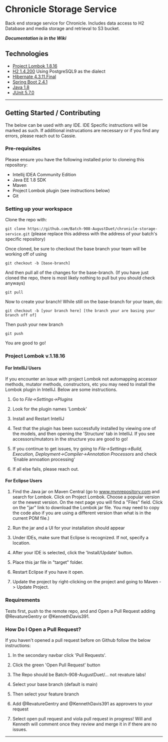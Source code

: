 # Chronicle Storage Service
Back end storage service for Chronicle. Includes data access to H2 Database and media storage and retrieval to S3 bucket.

***Documentation is in the Wiki***

## Technologies
- [Project Lombok 1.8.16](https://projectlombok.org/features/all)
- [H2 1.4.200](https://www.h2database.com/html/main.html) Using PostgreSQL9 as the dialect
- [Hibernate 4.3.11.Final](https://docs.jboss.org/hibernate/orm/4.3/manual/en-US/html_single/)
- [Spring Boot 2.4.1](https://docs.spring.io/spring-boot/docs/2.4.1/reference/html/using-spring-boot.html#using-boot-build-systems)
- [Java 1.8](https://javaee.github.io/javaee-spec/javadocs/)
- [JUnit 5.7.0](https://junit.org/junit5/docs/snapshot/release-notes/#release-notes-5.7.0)
* * *

## Getting Started / Contributing
The below can be used with any IDE. IDE Specific instructions will be marked as such. If additional instrucations are necessary or if you find any errors, please reach out to Cassie.

### Pre-requisites
Please ensure you have the following installed prior to cloneing this repository:
- Intellij IDEA Community Edition
- Java EE 1.8 SDK
- Maven
- Project Lombok plugin (see instructions below)
- Git

### Setting up your workspace
Clone the repo with:

`git clone https://github.com/Batch-908-AugustDuet/chronicle-storage-service.git` (please replace this address with the address of your batch's specific repository)

Once cloned, be sure to checkout the base branch your team will be working off of using

`git checkout -b [base-branch]`

And then pull all of the changes for the base-branch.
(If you have just cloned the repo, there is most likely nothing to pull but you should check anyways)

`git pull`

Now to create your branch! While still on the base-branch for your team, do:

`git checkout -b [your branch here] [the branch your are basing your branch off of]`

Then push your new branch

`git push`

You are good to go!


### Project Lombok v.1.18.16
#### For IntelliJ Users
If you encounter an issue with project Lombok not automapping accessor methods, mutator methods, constructors, etc you may need to install the Lombok plugin in IntelliJ. Below are some instructions.

1) Go to *File->Settings->Plugins*
2) Look for the plugin names 'Lombok'
3) Install and Restart IntelliJ
4) Test that the plugin has been successfully installed by viewing one of the models, and then opening the 'Structure' tab in IntelliJ.
If you see accessors/mutators in the structure you are good to go!

5) If you continue to get issues, try going to 
*File->Settings->Build, Execution, Deployment->Compiler->Annotation Processors*
and check 'Enable annoation processing'

8) If all else fails, please reach out.

#### For Eclipse Users
1) Find the Java jar on Maven Central (go to www.mvnrepository.com and search for Lombok. Click on Project Lombok. Choose a popular version or the newest version. On the next page you will find a "Files" field. Click on the "jar" link to download the Lombok jar file. You may need to copy the code also if you are using a different version than what is in the current POM file.)

2) Run the jar and a UI for your installation should appear

3) Under IDEs, make sure that Eclipse is recognized. If not, specify a location.

4) After your IDE is selected, click the 'Install/Update' button.

5) Place this jar file in "target" folder.

6) Restart Eclipse if you have it open.

7) Update the project by right-clicking on the project and going to Maven -> Update Project.

### Requirements
Tests first, push to the remote repo, and and Open a Pull Request adding @RevatureGentry or @KennethDavis391.

### How Do I Open a Pull Request?
If you haven't opened a pull request before on Github follow the below instructions:
1) In the secondary navbar click 'Pull Requests'.

2) Click the green 'Open Pull Request' button

3) The Repo should be Batch-908-AugustDuet/... not revature labs!

4) Select your base branch (default is main)

5) Then select your feature branch

6) Add @RevatureGentry and @KennethDavis391 as approvers to your request

7) Select open pull request and viola pull request in progress! Will and Kenneth will comment once they review and merge it in if there are no issues.

* * *
